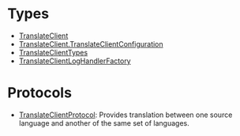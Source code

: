 # Types

  - [TranslateClient](/aws-sdk-swift/reference/0.x/AWSTranslate/TranslateClient)
  - [TranslateClient.TranslateClientConfiguration](/aws-sdk-swift/reference/0.x/AWSTranslate/TranslateClient_TranslateClientConfiguration)
  - [TranslateClientTypes](/aws-sdk-swift/reference/0.x/AWSTranslate/TranslateClientTypes)
  - [TranslateClientLogHandlerFactory](/aws-sdk-swift/reference/0.x/AWSTranslate/TranslateClientLogHandlerFactory)

# Protocols

  - [TranslateClientProtocol](/aws-sdk-swift/reference/0.x/AWSTranslate/TranslateClientProtocol):
    Provides translation between one source language and another of the same set of languages.
